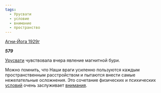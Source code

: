 ```yaml
---
tags:
  - Урусвати
  - условие
  - внимание
  - пространство
---
```

[Агни-Йога 1929г](https://127.0.0.1:4002/agni/1929)

___579___

[Урусвати](../../../tags/#Урусвати) чувствовала вчера явление магнитной бури.   

Можно помнить, что Наши враги усиленно пользуются каждым пространственным расстройством и пытаются внести самые нежелательные осложнения. Это сочетание физических и психических [условий](../../../tags/#условие) очень заслуживает [внимания](../../../tags/#внимание).